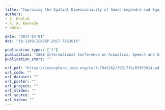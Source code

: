```yaml
---
title: "Improving the Spatial Dimensionality of Gauss‐Legendre and Equiangular Sampling Schemes on the Sphere"
authors:
- Z. Khalid
- R. A. Kennedy
- admin

date: "2017-03-01"
doi: "10.1109/ICASSP.2017.7953014"

publication_types: ["1"]
publication: "IEEE International Conference on Acoustics, Speech and Signal Processing (ICASSP), New Orleans, USA"
publication_short: ""

url_pdf: "https://ieeexplore.ieee.org/iel7/7943262/7951776/07953014.pdf"
url_code: ""
url_dataset: ""
url_poster: ""
url_project: ""
url_slides: ""
url_source: ""
url_video: ""
---
```

